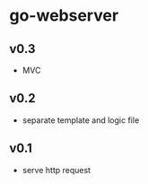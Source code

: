 # go-webserver

## v0.3
- MVC

## v0.2
- separate template and logic file

## v0.1
- serve http request
